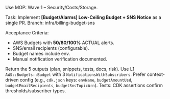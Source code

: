 Use MOP: Wave 1 – Security/Costs/Storage.

Task: Implement **[Budget/Alarms] Low-Ceiling Budget + SNS Notice** as a single PR.
Branch: infra/billing-budget-sns

Acceptance Criteria:
- AWS Budgets with **50/80/100%** ACTUAL alerts.
- SNS/email recipients (configurable).
- Budget names include env.
- Manual notification verification documented.

Return the 5 outputs (plan, snippets, tests, docs, risk). Use L1 `AWS::Budgets::Budget` with 3 `NotificationsWithSubscribers`. Prefer context-driven config (e.g., `cdk.json` keys: `envName`, `budgetAmountUsd`, `budgetEmailRecipients`, `budgetSnsTopicArn`). Tests: CDK assertions confirm thresholds/subscriber types.
